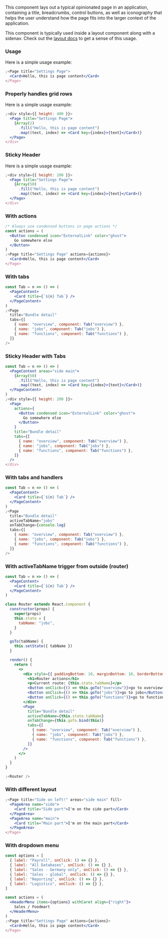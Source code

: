 This component lays out a typical opinionated page in an application, containing a title, breadcrumbs, control buttons, as well as iconography that helps the user understand how the page fits into the larger context of the application.

This component is typically used inside a layout component along with a sidenav. Check out the [layout docs](./layout.md) to get a sense of this usage.

### Usage

Here is a simple usage example:

```jsx
;<Page title="Settings Page">
  <Card>Hello, this is page content</Card>
</Page>
```

### Properly handles grid rows

Here is a simple usage example:

```jsx
;<div style={{ height: 400 }}>
  <Page title="Settings Page">
    {Array(2)
      .fill("Hello, this is page content")
      .map((text, index) => <Card key={index}>{text}</Card>)}
  </Page>
</div>
```

### Sticky Header

Here is a simple usage example:

```jsx
;<div style={{ height: 200 }}>
  <Page title="Settings Page">
    {Array(50)
      .fill("Hello, this is page content")
      .map((text, index) => <Card key={index}>{text}</Card>)}
  </Page>
</div>
```

### With actions

```jsx
/* Always use condensed buttons in page actions */
const actions = (
  <Button condensed icon="ExternalLink" color="ghost">
    Go somewhere else
  </Button>
)
;<Page title="Settings Page" actions={actions}>
  <Card>Hello, this is page content</Card>
</Page>
```

### With tabs

```jsx
const Tab = n => () => (
  <PageContent>
    <Card title={`${n} Tab`} />
  </PageContent>
)
;<Page
  title="Bundle detail"
  tabs={[
    { name: "overview", component: Tab("overview") },
    { name: "jobs", component: Tab("jobs") },
    { name: "functions", component: Tab("functions") },
  ]}
/>
```

### Sticky Header with Tabs

```jsx
const Tab = n => () => (
  <PageContent areas="side main">
    {Array(50)
      .fill("Hello, this is page content")
      .map((text, index) => <Card key={index}>{text}</Card>)}
  </PageContent>
)
;<div style={{ height: 200 }}>
  <Page
    actions={
      <Button condensed icon="ExternalLink" color="ghost">
        Go somewhere else
      </Button>
    }
    title="Bundle detail"
    tabs={[
      { name: "overview", component: Tab("overview") },
      { name: "jobs", component: Tab("jobs") },
      { name: "functions", component: Tab("functions") },
    ]}
  />
</div>
```

### With tabs and handlers

```jsx
const Tab = n => () => (
  <PageContent>
    <Card title={`${n} Tab`} />
  </PageContent>
)
;<Page
  title="Bundle detail"
  activeTabName="jobs"
  onTabChange={console.log}
  tabs={[
    { name: "overview", component: Tab("overview") },
    { name: "jobs", component: Tab("jobs") },
    { name: "functions", component: Tab("functions") },
  ]}
/>
```

### With activeTabName trigger from outside (router)

```jsx
const Tab = n => () => (
  <PageContent>
    <Card title={`${n} Tab`} />
  </PageContent>
)

class Router extends React.Component {
  constructor(props) {
    super(props)
    this.state = {
      tabName: "jobs",
    }
  }

  goTo(tabName) {
    this.setState({ tabName })
  }

  render() {
    return (
      <>
        <div style={{ paddingBottom: 10, marginBottom: 10, borderBottom: "1px black solid" }}>
          <h1>Router actions</h1>
          <p>Current route: {this.state.tabName}</p>
          <Button onClick={() => this.goTo("overview")}>go to overview</Button>
          <Button onClick={() => this.goTo("jobs")}>go to jobs</Button>
          <Button onClick={() => this.goTo("functions")}>go to functions</Button>
        </div>
        <Page
          title="Bundle detail"
          activeTabName={this.state.tabName}
          onTabChange={this.goTo.bind(this)}
          tabs={[
            { name: "overview", component: Tab("overview") },
            { name: "jobs", component: Tab("jobs") },
            { name: "functions", component: Tab("functions") },
          ]}
        />
      </>
    )
  }
}

;<Router />
```

### With different layout

```jsx
;<Page title="Side on left!" areas="side main" fill>
  <PageArea name="side">
    <Card title="Side part">I'm on the side part</Card>
  </PageArea>
  <PageArea name="main">
    <Card title="Main part">I'm on the main part</Card>
  </PageArea>
</Page>
```

### With dropdown menu

```jsx
const options = [
  { label: "Payroll", onClick: () => {} },
  { label: "All Databases", onClick: () => {} },
  { label: "Sales - Germany only", onClick: () => {} },
  { label: "Sales - global", onClick: () => {} },
  { label: "Reporting", onClick: () => {} },
  { label: "Logistics", onClick: () => {} },
]

const actions = (
  <HeaderMenu items={options} withCaret align={"right"}>
    Sales / Foodmart
  </HeaderMenu>
)
;<Page title="Settings Page" actions={actions}>
  <Card>Hello, this is page content</Card>
</Page>
```
